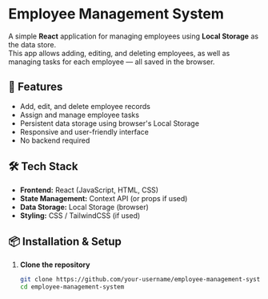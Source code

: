 # Employee Management System

A simple **React** application for managing employees using **Local Storage** as the data store.  
This app allows adding, editing, and deleting employees, as well as managing tasks for each employee — all saved in the browser.

## 🚀 Features
- Add, edit, and delete employee records
- Assign and manage employee tasks
- Persistent data storage using browser's Local Storage
- Responsive and user-friendly interface
- No backend required

## 🛠 Tech Stack
- **Frontend:** React (JavaScript, HTML, CSS)
- **State Management:** Context API (or props if used)
- **Data Storage:** Local Storage (browser)
- **Styling:** CSS / TailwindCSS (if used)

## 📦 Installation & Setup
1. **Clone the repository**
   ```bash
   git clone https://github.com/your-username/employee-management-system.git
   cd employee-management-system

